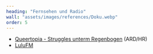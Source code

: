 ```yaml
---
heading: "Fernsehen und Radio"
wall: "assets/images/references/Doku.webp"
order: 5
---
```

<ul class="list-inner text-center">
    <li><a href="https://www.ardmediathek.de/serie/Y3JpZDovL2hyLW9ubGluZS8zODIyMDIzMw">Queertopia - Struggles unterm Regenbogen</a> (ARD/HR)</li>
    <li><a href="https://www.instagram.com/p/CoblNgbsVzI/?hl=de">LuluFM</a></li>
</ul>
